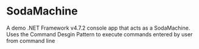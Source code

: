 # SodaMachine
A demo .NET Framework v4.7.2 console app that acts as a SodaMachine.
Uses the Command Desgin Pattern to execute commands entered by user from command line
